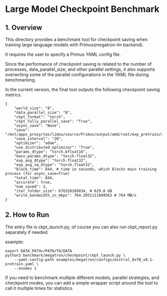# Large Model Checkpoint Benchmark
## 1. Overview
This directory provides a benchmark tool for checkpoint saving when training large language models with Primus(megatron-lm backend).

It requires the user to specify a Primus YAML config file.

Since the performance of checkpoint saving is related to the number of processes, data_parallel_size, and other parallel settings,
it also supports overwriting some of the parallel configurations in the YAML file during benchmarking.

In the current version, the final tool outputs the following checkpoint saving metrics.
```
{
    "world_size": "8",
    "data_parallel_size": "8",
    "ckpt_format": "torch",
    "ckpt_fully_parallel_save": "True",
    "async_save": "None",
    "save": "/mnt/apps_proxy/tas/limou/source/Primus/output/amd/root/exp_pretrain/checkpoints",
    "save_interval": "20",
    "optimizer": "adam",
    "use_distributed_optimizer": "True",
    "params_dtype": "torch.bfloat16",
    "main_params_dtype": "torch.float32",
    "exp_avg_dtype": "torch.float32",
    "exp_avg_sq_dtype": "torch.float32",
    "block_time": 844, # time in seconds, which blocks main training process (for async_save=True)
    "total_time": 844,
    "accurate": true,
    "num_saved": 2,
    "iter_folder_size": 676320105034, # 629.8 GB
    "write_bandwidth_in_mbps": 764.2051111849563 # 764 MB/s
}
```

## 2. How to Run

The entry file is ckpt_launch.py, of course you can also run ckpt_report.py separately if needed.

example:
```
export DATA_PATH=/PATH/TO/DATA
python3 benchmark/megatron/checkpoint/ckpt_launch.py \
    --yaml-config-path examples/megatron/configs/mixtral_8x7B_v0.1-pretrain.yaml \
    --nnodes 1
```
If you need to benchmark multiple different models, parallel strategies, and checkpoint modes,
you can add a simple wrapper script around the tool to call it multiple times for statistics.
